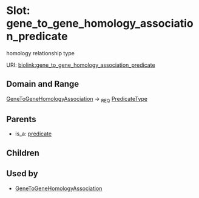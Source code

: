 
# Slot: gene_to_gene_homology_association_predicate


homology relationship type

URI: [biolink:gene_to_gene_homology_association_predicate](https://w3id.org/biolink/vocab/gene_to_gene_homology_association_predicate)


## Domain and Range

[GeneToGeneHomologyAssociation](GeneToGeneHomologyAssociation.md) ->  <sub>REQ</sub> [PredicateType](types/PredicateType.md)

## Parents

 *  is_a: [predicate](predicate.md)

## Children


## Used by

 * [GeneToGeneHomologyAssociation](GeneToGeneHomologyAssociation.md)
